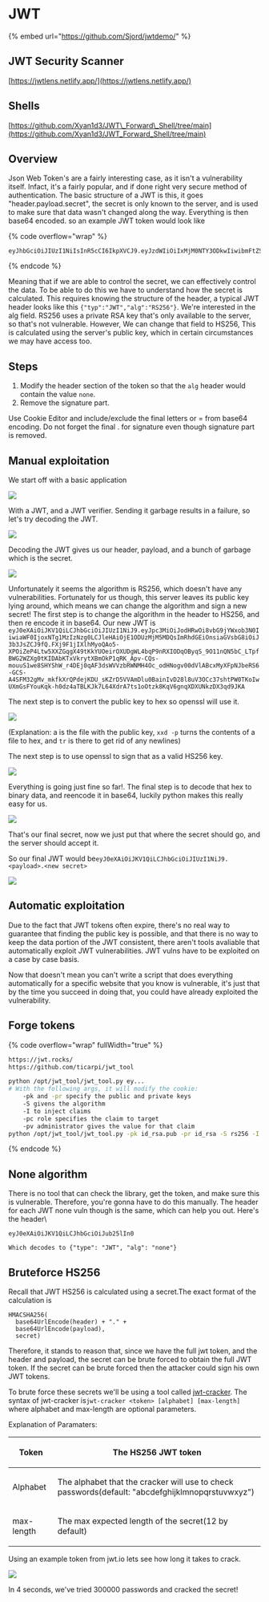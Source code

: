 # JWT

{% embed url="https://github.com/Sjord/jwtdemo/" %}

## JWT Security Scanner

[https://jwtlens.netlify.app/](https://jwtlens.netlify.app/)

## Shells

[https://github.com/Xyan1d3/JWT\_Forward\_Shell/tree/main](https://github.com/Xyan1d3/JWT_Forward_Shell/tree/main)

## Overview

Json Web Token's are a fairly interesting case, as it isn't a vulnerability itself. Infact, it's a fairly popular, and if done right very secure method of authentication. The basic structure of a JWT is this, it goes "header.payload.secret", the secret is only known to the server, and is used to make sure that data wasn't changed along the way. Everything is then base64 encoded. so an example JWT token would look like&#x20;

{% code overflow="wrap" %}
```
eyJhbGciOiJIUzI1NiIsInR5cCI6IkpXVCJ9.eyJzdWIiOiIxMjM0NTY3ODkwIiwibmFtZSI6IkpvaG4gRG9lIiwiaWF0IjoxNTE2MjM5MDIyfQ.SflKxwRJSMeKKF2QT4fwpMeJf36POk6yJV_adQssw5c
```
{% endcode %}

Meaning that if we are able to control the secret, we can effectively control the data. To be able to do this we have to understand how the secret is calculated. This requires knowing the structure of the header, a typical JWT header looks like this `{"typ":"JWT","alg":"RS256"}`. We're interested in the alg field. RS256 uses a private RSA key that's only available to the server, so that's not vulnerable. However, We can change that field to HS256, This is calculated using the server's public key, which in certain circumstances we may have access too.

## Steps

1. Modify the header section of the token so that the `alg` header would contain the value `none`.
2. Remove the signature part.

Use Cookie Editor and include/exclude the final letters or = from base64 encoding. Do not forget the final . for signature even though signature part is removed.

## Manual exploitation

We start off with a basic application

![](<../../.gitbook/assets/image (42).png>)

With a JWT, and a JWT verifier. Sending it garbage results in a failure, so let's try decoding the JWT.

![](<../../.gitbook/assets/image (77).png>)

Decoding the JWT gives us our header, payload, and a bunch of garbage which is the secret.

![](<../../.gitbook/assets/image (82).png>)

Unfortunately it seems the algorithm is RS256, which doesn't have any vulnerabilities. Fortunately for us though, this server leaves its public key lying around, which means we can change the algorithm and sign a new secret! The first step is to change the algorithm in the header to HS256, and then re encode it in base64. Our new JWT is `eyJ0eXAiOiJKV1QiLCJhbGciOiJIUzI1NiJ9.eyJpc3MiOiJodHRwOi8vbG9jYWxob3N0IiwiaWF0IjoxNTg1MzIzNzg0LCJleHAiOjE1ODUzMjM5MDQsImRhdGEiOnsiaGVsbG8iOiJ3b3JsZCJ9fQ.FXj9F1jIXlhMyoQAo5-XPOiZeP4Ltw5XXZGqgX49tKkYUOeirOXUDgWL4bqP9nRXIODqOByqS_9O11nQN5bC_LTpfBWG2WZXg0tKIDAbKTxVkrytXBmOkP1qRK_Apv-CQs-mouuS1we8SHYShW_r4DEj0qAF3dsWVVzbRWNMH4Oc_odHNogv00dVlABcxMyXFpNJbeRS6-GCS-A4SFM32gMv_mkfkXrQPdejKDU_sKZrD5VVAmDlu0BainIvD28l8uV3OCc37shtPW0TKoIwUXmGsFYouKqk-h0dz4aTBLKJk7L64XdrA7ts1oOtzk8KqV6gnqXDXUNkzDX3qd9JKA`

The next step is to convert the public key to hex so openssl will use it.

![](<../../.gitbook/assets/image (37).png>)

(Explanation: a is the file with the public key, `xxd -p` turns the contents of a file to hex, and `tr` is there to get rid of any newlines)

The next step is to use openssl to sign that as a valid HS256 key.

![](<../../.gitbook/assets/image (22).png>)

Everything is going just fine so far!. The final step is to decode that hex to binary data, and reencode it in base64, luckily python makes this really easy for us.

![](<../../.gitbook/assets/image (104).png>)

That's our final secret, now we just put that where the secret should go, and the server should accept it.

So our final JWT would be`eyJ0eXAiOiJKV1QiLCJhbGciOiJIUzI1NiJ9.<payload>.<new secret>`

![](<../../.gitbook/assets/image (124).png>)

## Automatic exploitation

Due to the fact that JWT tokens often expire, there's no real way to guarantee that finding the public key is possible, and that there is no way to keep the data portion of the JWT consistent, there aren't tools avaliable that automatically exploit JWT vulnerabilities. JWT vulns have to be exploited on a case by case basis.

Now that doesn't mean you can't write a script that does everything automatically for a specific website that you know is vulnerable, it's just that by the time you succeed in doing that, you could have already exploited the vulnerability.

## Forge tokens

{% code overflow="wrap" fullWidth="true" %}
```sh
https://jwt.rocks/
https://github.com/ticarpi/jwt_tool

python /opt/jwt_tool/jwt_tool.py ey...
# With the following args, it will modify the cookie:
    -pk and -pr specify the public and private keys
    -S givens the algorithm
    -I to inject claims
    -pc role specifies the claim to target
    -pv administrator gives the value for that claim
python /opt/jwt_tool/jwt_tool.py -pk id_rsa.pub -pr id_rsa -S rs256 -I -pc role -pv administrator -pc exp -pv 2728560132 ey...
```
{% endcode %}

## None algorithm

There is no tool that can check the library, get the token, and make sure this is vulnerable. Therefore, you're gonna have to do this manually. The header for each JWT none vuln though is the same, which can help you out. Here's the header\


```
eyJ0eXAiOiJKV1QiLCJhbGciOiJub25lIn0
```

```
Which decodes to {"type": "JWT", "alg": "none"}
```

## Bruteforce HS256

Recall that JWT HS256 is calculated using a secret.The exact format of the calculation is

```
HMACSHA256(
  base64UrlEncode(header) + "." +
  base64UrlEncode(payload),
  secret)
```

Therefore, it stands to reason that, since we have the full jwt token, and the header and payload, the secret can be brute forced to obtain the full JWT token. If the secret can be brute forced then the attacker could sign his own JWT tokens.

To brute force these secrets we'll be using a tool called [jwt-cracker](https://github.com/lmammino/jwt-cracker). The syntax of jwt-cracker is`jwt-cracker <token> [alphabet] [max-length]` where alphabet and max-length are optional parameters.

Explanation of Paramaters:

| <p>Token<br></p>      | <p>The HS256 JWT token<br></p>                                                                              |
| --------------------- | ----------------------------------------------------------------------------------------------------------- |
| <p>Alphabet<br></p>   | <p>The alphabet that the cracker will use to check passwords(default: "abcdefghijklmnopqrstuvwxyz")<br></p> |
| <p>max-length<br></p> | <p>The max expected length of the secret(12 by default)<br></p>                                             |

Using an example token from jwt.io lets see how long it takes to crack.

![](<../../.gitbook/assets/image (51).png>)

&#x20;In 4 seconds, we've tried 300000 passwords and cracked the secret!
